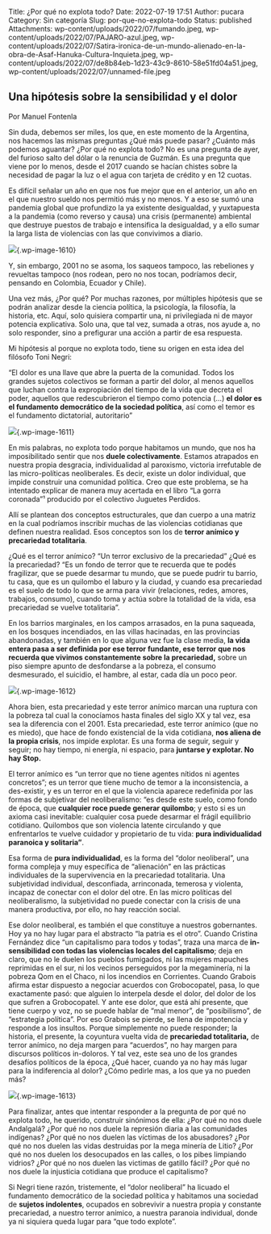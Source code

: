 Title: ¿Por qué no explota todo?
Date: 2022-07-19 17:51
Author: pucara
Category: Sin categoría
Slug: por-que-no-explota-todo
Status: published
Attachments: wp-content/uploads/2022/07/fumando.jpeg, wp-content/uploads/2022/07/PAJARO-azul.jpeg, wp-content/uploads/2022/07/Satira-ironica-de-un-mundo-alienado-en-la-obra-de-Asaf-Hanuka-Cultura-Inquieta.jpeg, wp-content/uploads/2022/07/de8b84eb-1d23-43c9-8610-58e51fd04a51.jpeg, wp-content/uploads/2022/07/unnamed-file.jpeg

<!-- wp:heading -->

**Una hipótesis sobre la sensibilidad y el dolor**
--------------------------------------------------

<!-- /wp:heading -->

<!-- wp:paragraph {"align":"right"} -->

Por Manuel Fontenla

<!-- /wp:paragraph -->

<!-- wp:paragraph -->

Sin duda, debemos ser miles, los que, en este momento de la Argentina, nos hacemos las mismas preguntas ¿Qué más puede pasar? ¿Cuánto más podemos aguantar? ¿Por qué no explota todo? No es una pregunta de ayer, del furioso salto del dólar o la renuncia de Guzmán. Es una pregunta que viene por lo menos, desde el 2017 cuando se hacían chistes sobre la necesidad de pagar la luz o el agua con tarjeta de crédito y en 12 cuotas.

<!-- /wp:paragraph -->

<!-- wp:paragraph -->

Es difícil señalar un año en que nos fue mejor que en el anterior, un año en el que nuestro sueldo nos permitió más y no menos. Y a eso se sumó una pandemia global que profundizo la ya existente desigualdad, y yuxtapuesta a la pandemia (como reverso y causa) una crisis (permanente) ambiental que destruye puestos de trabajo e intensifica la desigualdad, y a ello sumar la larga lista de violencias con las que convivimos a diario.

<!-- /wp:paragraph -->

<!-- wp:image {"id":1610,"sizeSlug":"full","linkDestination":"none"} -->

![]({static}wp-content/uploads/2022/07/PAJARO-azul.jpeg){.wp-image-1610}

<!-- /wp:image -->

<!-- wp:paragraph -->

Y, sin embargo, 2001 no se asoma, los saqueos tampoco, las rebeliones y revueltas tampoco (nos rodean, pero no nos tocan, podríamos decir, pensando en Colombia, Ecuador y Chile).

<!-- /wp:paragraph -->

<!-- wp:paragraph -->

Una vez más, ¿Por qué? Por muchas razones, por múltiples hipótesis que se podrán analizar desde la ciencia política, la psicología, la filosofía, la historia, etc. Aquí, solo quisiera compartir una, ni privilegiada ni de mayor potencia explicativa. Solo una, que tal vez, sumada a otras, nos ayude a, no solo responder, sino a prefigurar una acción a partir de esa respuesta.

<!-- /wp:paragraph -->

<!-- wp:paragraph -->

Mi hipótesis al porque no explota todo, tiene su origen en esta idea del filósofo Toni Negri:

<!-- /wp:paragraph -->

<!-- wp:paragraph -->

“El dolor es una llave que abre la puerta de la comunidad. Todos los grandes sujetos colectivos se forman a partir del dolor, al menos aquellos que luchan contra la expropiación del tiempo de la vida que decreta el poder, aquellos que redescubrieron el tiempo como potencia (…) **el dolor es el fundamento democrático de la sociedad política**, así como el temor es el fundamento dictatorial, autoritario”

<!-- /wp:paragraph -->

<!-- wp:image {"id":1611,"sizeSlug":"full","linkDestination":"none"} -->

![]({static}wp-content/uploads/2022/07/de8b84eb-1d23-43c9-8610-58e51fd04a51.jpeg){.wp-image-1611}

<!-- /wp:image -->

<!-- wp:paragraph -->

En mis palabras, no explota todo porque habitamos un mundo, que nos ha imposibilitado sentir que nos **duele colectivamente**. Estamos atrapados en nuestra propia desgracia, individualidad al paroxismo, victoria irrefutable de las micro-políticas neoliberales. Es decir, existe un dolor individual, que impide construir una comunidad política. Creo que este problema, se ha intentado explicar de manera muy acertada en el libro “La gorra coronada”¹ producido por el colectivo Juguetes Perdidos.

<!-- /wp:paragraph -->

<!-- wp:paragraph -->

Allí se plantean dos conceptos estructurales, que dan cuerpo a una matriz en la cual podríamos inscribir muchas de las violencias cotidianas que definen nuestra realidad. Esos conceptos son los de **terror anímico y precariedad totalitaria**.

<!-- /wp:paragraph -->

<!-- wp:paragraph -->

¿Qué es el terror anímico? “Un terror exclusivo de la precariedad” ¿Qué es la precariedad? “Es un fondo de terror que te recuerda que te podés fragilizar, que se puede desarmar tu mundo, que se puede pudrir tu barrio, tu casa, que es un quilombo el laburo y la ciudad, y cuando esa precariedad es el suelo de todo lo que se arma para vivir (relaciones, redes, amores, trabajos, consumo), cuando toma y actúa sobre la totalidad de la vida, esa precariedad se vuelve totalitaria”.

<!-- /wp:paragraph -->

<!-- wp:paragraph -->

  
En los barrios marginales, en los campos arrasados, en la puna saqueada, en los bosques incendiados, en las villas hacinadas, en las provincias abandonadas, y también en lo que alguna vez fue la clase media, **la vida entera pasa a ser definida por ese terror fundante, ese terror que nos recuerda que vivimos constantemente sobre la precariedad,** sobre un piso siempre apunto de desfondarse a la pobreza, el consumo desmesurado, el suicidio, el hambre, al estar, cada día un poco peor.

<!-- /wp:paragraph -->

<!-- wp:image {"id":1612,"sizeSlug":"full","linkDestination":"none"} -->

![]({static}wp-content/uploads/2022/07/fumando.jpeg){.wp-image-1612}

<!-- /wp:image -->

<!-- wp:paragraph -->

Ahora bien, esta precariedad y este terror anímico marcan una ruptura con la pobreza tal cual la conocíamos hasta finales del siglo XX y tal vez, esa sea la diferencia con el 2001. Esta precariedad, este terror anímico (que no es miedo), que hace de fondo existencial de la vida cotidiana, **nos aliena de la propia crisis**, nos impide explotar. Es una forma de seguir, seguir y seguir; no hay tiempo, ni energía, ni espacio, para **juntarse y explotar. No hay Stop.**

<!-- /wp:paragraph -->

<!-- wp:paragraph -->

El terror anímico es “un terror que no tiene agentes nítidos ni agentes concretos”; es un terror que tiene mucho de temor a la inconsistencia, a des-existir, y es un terror en el que la violencia aparece redefinida por las formas de subjetivar del neoliberalismo: “es desde este suelo, como fondo de época, que **cualquier roce puede generar quilombo**; y esto si es un axioma casi inevitable: cualquier cosa puede desarmar el frágil equilibrio cotidiano. Quilombos que son violencia latente circulando y que enfrentarlos te vuelve cuidador y propietario de tu vida: **pura individualidad paranoica y solitaria”**.

<!-- /wp:paragraph -->

<!-- wp:paragraph -->

Esa forma de **pura individualidad**, es la forma del “dolor neoliberal”, una forma compleja y muy específica de “alienación” en las prácticas individuales de la supervivencia en la precariedad totalitaria. Una subjetividad individual, desconfiada, arrinconada, temerosa y violenta, incapaz de conectar con el dolor del otre. En las micro políticas del neoliberalismo, la subjetividad no puede conectar con la crisis de una manera productiva, por ello, no hay reacción social.

<!-- /wp:paragraph -->

<!-- wp:paragraph -->

Ese dolor neoliberal, es también el que constituye a nuestros gobernantes. Hoy ya no hay lugar para el abstracto “la patria es el otro”. Cuando Cristina Fernández dice “un capitalismo para todos y todas”, traza una marca de **in-sensibilidad con todas las violencias locales del capitalismo**; deja en claro, que no le duelen los pueblos fumigados, ni las mujeres mapuches reprimidas en el sur, ni los vecinos perseguidos por la megaminería, ni la pobreza Qom en el Chaco, ni los incendios en Corrientes. Cuando Grabois afirma estar dispuesto a negociar acuerdos con Grobocopatel, pasa, lo que exactamente pasó: que alguien lo interpela desde el dolor, del dolor de los que sufren a Grobocopatel. Y ante ese dolor, que está ahí presente, que tiene cuerpo y voz, no se puede hablar de “mal menor”, de “posibilismo”, de “estrategia política”. Por eso Grabois se pierde, se llena de impotencia y responde a los insultos. Porque simplemente no puede responder; la historia, el presente, la coyuntura vuelta vida de **precariedad totalitaria,** de terror anímico, no deja margen para “acuerdos”, no hay margen para discursos políticos in-doloros. Y tal vez, este sea uno de los grandes desafíos políticos de la época, ¿Qué hacer, cuando ya no hay más lugar para la indiferencia al dolor? ¿Cómo pedirle mas, a los que ya no pueden más?

<!-- /wp:paragraph -->

<!-- wp:image {"id":1613,"sizeSlug":"full","linkDestination":"none"} -->

![]({static}wp-content/uploads/2022/07/unnamed-file.jpeg){.wp-image-1613}

<!-- /wp:image -->

<!-- wp:paragraph -->

Para finalizar, antes que intentar responder a la pregunta de por qué no explota todo, he querido, construir sinónimos de ella: ¿Por qué no nos duele Andalgalá? ¿Por qué no nos duele la represión diaria a las comunidades indígenas? ¿Por qué no nos duelen las víctimas de los abusadores? ¿Por qué no nos duelen las vidas destruidas por la mega minería de Litio? ¿Por qué no nos duelen los desocupados en las calles, o los pibes limpiando vidrios? ¿Por qué no nos duelen las victimas de gatillo fácil? ¿Por qué no nos duele la injusticia cotidiana que produce el capitalismo?

<!-- /wp:paragraph -->

<!-- wp:paragraph -->

Si Negri tiene razón, tristemente, el “dolor neoliberal” ha licuado el fundamento democrático de la sociedad política y habitamos una sociedad de **sujetos indolentes**, ocupados en sobrevivir a nuestra propia y constante precariedad, a nuestro terror anímico, a nuestra paranoia individual, donde ya ni siquiera queda lugar para “que todo explote”.

<!-- /wp:paragraph -->
